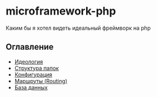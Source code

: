 microframework-php
==================

Каким бы я хотел видеть идеальный фреймворк на php

Оглавление
----------
- [Идеология](doc/ideology.md)
- [Структура папок](doc/config.md)
- [Конфигурация](doc/config.md)
- [Маршруты (Routing)](doc/routing.md)
- [База данных](doc/database.md)
